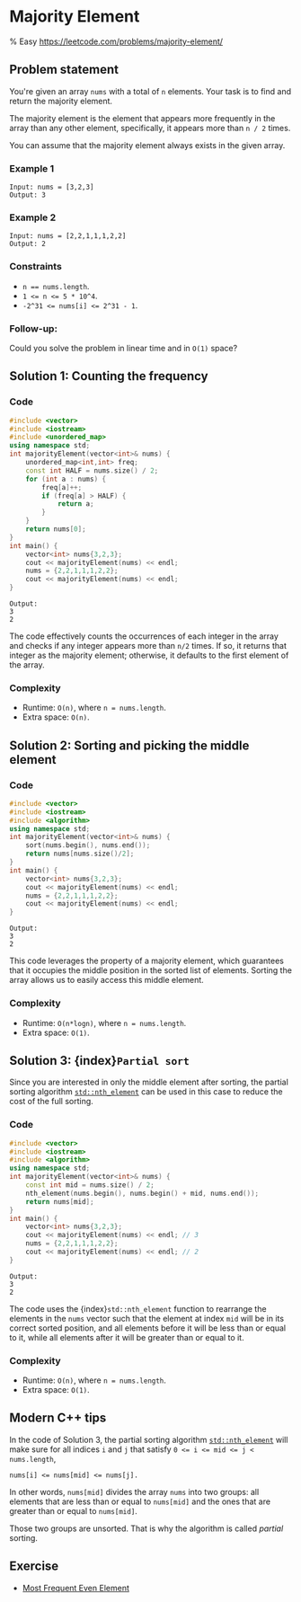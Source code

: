 # Majority Element
% Easy https://leetcode.com/problems/majority-element/
## Problem statement

You're given an array `nums` with a total of `n` elements. Your task is to find and return the majority element.

The majority element is the element that appears more frequently in the array than any other element, specifically, it appears more than `n / 2` times.

You can assume that the majority element always exists in the given array.

### Example 1
```text
Input: nums = [3,2,3]
Output: 3
```

### Example 2
```text
Input: nums = [2,2,1,1,1,2,2]
Output: 2
``` 

### Constraints

* `n == nums.length`.
* `1 <= n <= 5 * 10^4`.
* `-2^31 <= nums[i] <= 2^31 - 1`.
 

### Follow-up: 
Could you solve the problem in linear time and in `O(1)` space?

## Solution 1: Counting the frequency

### Code
```cpp
#include <vector>
#include <iostream>
#include <unordered_map>
using namespace std;
int majorityElement(vector<int>& nums) {
    unordered_map<int,int> freq;
    const int HALF = nums.size() / 2;
    for (int a : nums) {
        freq[a]++;
        if (freq[a] > HALF) {
            return a;
        }
    }
    return nums[0];
}
int main() {
    vector<int> nums{3,2,3};
    cout << majorityElement(nums) << endl;
    nums = {2,2,1,1,1,2,2};
    cout << majorityElement(nums) << endl;
}
```
```text
Output:
3
2
```

The code effectively counts the occurrences of each integer in the array and checks if any integer appears more than `n/2` times. If so, it returns that integer as the majority element; otherwise, it defaults to the first element of the array.


### Complexity
* Runtime: `O(n)`, where `n = nums.length`.
* Extra space: `O(n)`.

## Solution 2: Sorting and picking the middle element

### Code
```cpp
#include <vector>
#include <iostream>
#include <algorithm>
using namespace std;
int majorityElement(vector<int>& nums) {
    sort(nums.begin(), nums.end());
    return nums[nums.size()/2];
}
int main() {
    vector<int> nums{3,2,3};
    cout << majorityElement(nums) << endl;
    nums = {2,2,1,1,1,2,2};
    cout << majorityElement(nums) << endl;
}
```
```text
Output:
3
2
```

This code leverages the property of a majority element, which guarantees that it occupies the middle position in the sorted list of elements. Sorting the array allows us to easily access this middle element. 


### Complexity

* Runtime: `O(n*logn)`, where `n = nums.length`.
* Extra space: `O(1)`.

## Solution 3: {index}`Partial sort`

Since you are interested in only the middle element after sorting, the partial sorting algorithm [`std::nth_element`](https://en.cppreference.com/w/cpp/algorithm/nth_element) can be used in this case to reduce the cost of the full sorting.

### Code
```cpp
#include <vector>
#include <iostream>
#include <algorithm>
using namespace std;
int majorityElement(vector<int>& nums) {
    const int mid = nums.size() / 2;    
    nth_element(nums.begin(), nums.begin() + mid, nums.end());
    return nums[mid];
}
int main() {
    vector<int> nums{3,2,3};
    cout << majorityElement(nums) << endl; // 3
    nums = {2,2,1,1,1,2,2};
    cout << majorityElement(nums) << endl; // 2
}
```
```text
Output:
3
2
```

The code uses the {index}`std::nth_element` function to rearrange the elements in the `nums` vector such that the element at index `mid` will be in its correct sorted position, and all elements before it will be less than or equal to it, while all elements after it will be greater than or equal to it.

### Complexity

* Runtime: `O(n)`, where `n = nums.length`.
* Extra space: `O(1)`.


## Modern C++ tips

In the code of Solution 3, the partial sorting algorithm [`std::nth_element`](https://en.cppreference.com/w/cpp/algorithm/nth_element) will make sure for all indices `i` and `j` that satisfy `0 <= i <= mid <= j < nums.length`,

    nums[i] <= nums[mid] <= nums[j].

In other words, `nums[mid]` divides the array `nums` into two groups: all elements that are less than or equal to `nums[mid]` and the ones that are greater than or equal to `nums[mid]`. 

Those two groups are unsorted. That is why the algorithm is called *partial* sorting. 

## Exercise
- [Most Frequent Even Element](https://leetcode.com/problems/most-frequent-even-element/)